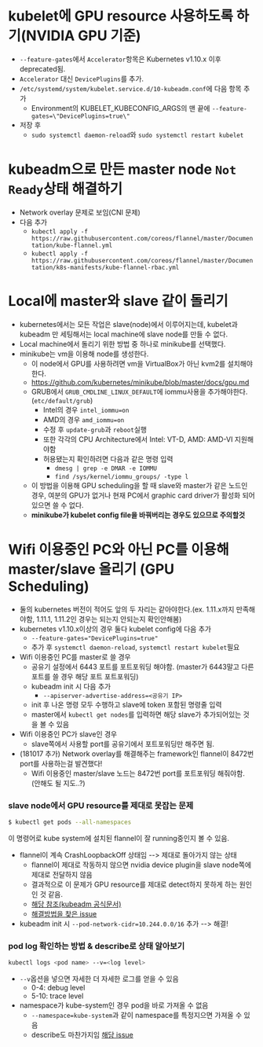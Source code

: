 # kubelet에 GPU resource 사용하도록 하기(NVIDIA GPU 기준)
* `--feature-gates`에서 `Accelerator`항목은 Kubernetes v1.10.x 이후 deprecated됨.
* `Accelerator` 대신 `DevicePlugins`를 추가.
* `/etc/systemd/system/kubelet.service.d/10-kubeadm.conf`에 다음 항목 추가
    * Environment의 KUBELET_KUBECONFIG_ARGS의 맨 끝에 `--feature-gates=\"DevicePlugins=true\"`
* 저장 후
    * `sudo systemctl daemon-reload`와 `sudo systemctl restart kubelet` 

# kubeadm으로 만든 master node `Not Ready`상태 해결하기
* Network overlay 문제로 보임(CNI 문제)
* 다음 추가
    * `kubectl apply -f https://raw.githubusercontent.com/coreos/flannel/master/Documentation/kube-flannel.yml`
    * `kubectl apply -f https://raw.githubusercontent.com/coreos/flannel/master/Documentation/k8s-manifests/kube-flannel-rbac.yml`

# Local에 master와 slave 같이 돌리기
* kubernetes에서는 모든 작업은 slave(node)에서 이루어지는데, kubelet과 kubeadm 만 세팅해서는 local machine에 slave node를 만들 수 없다.
* Local machine에서 돌리기 위한 방법 중 하나로 minikube를 선택했다.
* minikube는 vm을 이용해 node를 생성한다.
    * 이 node에서 GPU를 사용하려면 vm을 VirtualBox가 아닌 kvm2를 설치해야한다.
    * https://github.com/kubernetes/minikube/blob/master/docs/gpu.md
    * GRUB에서 `GRUB_CMDLINE_LINUX_DEFAULT`에 iommu사용을 추가해야한다. (`etc/default/grub`)
        * Intel의 경우 `intel_iommu=on`
        * AMD의 경우 `amd_iommu=on`
        * 수정 후 `update-grub`과 `reboot`실행
        * 또한 각각의 CPU Architecture에서 Intel: VT-D, AMD: AMD-VI 지원해야함
        * 허용됐는지 확인하려면 다음과 같은 명령 입력
            * `dmesg | grep -e DMAR -e IOMMU`
            * `find /sys/kernel/iommu_groups/ -type l`
    * 이 방법을 이용해 GPU scheduling을 할 때 slave와 master가 같은 노드인 경우, 여분의 GPU가 없거나 현재 PC에서 graphic card driver가 활성화 되어있으면 쓸 수 없다.
    * **minikube가 kubelet config file을 바꿔버리는 경우도 있으므로 주의할것**
    
# Wifi 이용중인 PC와 아닌 PC를 이용해 master/slave 올리기 (GPU Scheduling)
* 둘의 kubernetes 버전이 적어도 앞의 두 자리는 같아야한다.(ex. 1.11.x까지 만족해야함, 1.11.1, 1.11.2인 경우는 되는지 안되는지 확인안해봄)
* kubernetes v1.10.x이상의 경우 둘다 kubelet config에 다음 추가
    * `--feature-gates="DevicePlugins=true"`
    * 추가 후 `systemctl daemon-reload`, `systemctl restart kubelet`필요
* Wifi 이용중인 PC를 master로 쓸 경우
    * 공유기 설정에서 6443 포트를 포트포워딩 해야함. (master가 6443말고 다른 포트를 쓸 경우 해당 포트 포트포워딩)
    * kubeadm init 시 다음 추가
        * `--apiserver-advertise-address=<공유기 IP>`
    * init 후 나온 명령 모두 수행하고 slave에 token 포함된 명령줄 입력
    * master에서 `kubectl get nodes`를 입력하면 해당 slave가 추가되어있는 것을 볼 수 있음
* Wifi 이용중인 PC가 slave인 경우
    * slave쪽에서 사용할 port를 공유기에서 포트포워딩만 해주면 됨.
* (181017 추가) Network overlay를 해결해주는 framework인 flannel이 8472번 port를 사용하는걸 발견했다!
    * Wifi 이용중인 master/slave 노드는 8472번 port를 포트포워딩 해줘야함. (안해도 될 지도..?)

### slave node에서 GPU resource를 제대로 못잡는 문제
```bash
$ kubectl get pods --all-namespaces
```
이 명령어로 kube system에 설치된 flannel이 잘 running중인지 볼 수 있음.
* flannel이 계속 CrashLoopbackOff 상태임 --> 제대로 돌아가지 않는 상태
    * flannel이 제대로 작동하지 않으면 nvidia device plugin을 slave node쪽에 제대로 전달하지 않음
    * 결과적으로 이 문제가 GPU resource를 제대로 detect하지 못하게 하는 원인인 것 같음.
    * [해당 참조(kubeadm 공식문서)](https://kubernetes.io/ko/docs/setup/independent/create-cluster-kubeadm/#tabs-pod-install-4)
    * [해결방법을 찾은 issue](https://github.com/coreos/flannel/issues/728)
* kubeadm init 시 `--pod-network-cidr=10.244.0.0/16` 추가 --> 해결!

### pod log 확인하는 방법 & describe로 상태 알아보기
```bash
kubectl logs <pod name> --v=<log level>
```
* `--v`옵션을 넣으면 자세한 더 자세한 로그를 얻을 수 있음
    * 0-4: debug level
    * 5-10: trace level
* namespace가 kube-system인 경우 pod을 바로 가져올 수 없음
    * `--namespace=kube-system`과 같이 namespace를 특정지으면 가져올 수 있음
    * describe도 마찬가지임
[해당 issue](https://github.com/kubernetes/kubernetes/issues/35054)
